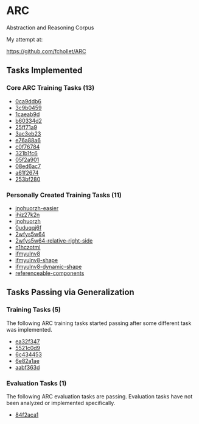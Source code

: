 # ARC
Abstraction and Reasoning Corpus

My attempt at:

https://github.com/fchollet/ARC

## Tasks Implemented

### Core ARC Training Tasks (13)

* [0ca9ddb6](TaskNotes/0ca9ddb6/notes.md)
* [3c9b0459](TaskNotes/3c9b0459/notes.md)
* [1caeab9d](TaskNotes/1caeab9d/notes.md)
* [b60334d2](TaskNotes/b60334d2/notes.md)
* [25ff71a9](TaskNotes/25ff71a9/notes.md)
* [3ac3eb23](TaskNotes/3ac3eb23/notes.md)
* [e76a88a6](TaskNotes/e76a88a6/notes.md)
* [c0f76784](TaskNotes/c0f76784/notes.md)
* [321b1fc6](TaskNotes/321b1fc6/notes.md)
* [05f2a901](TaskNotes/05f2a901/notes.md)
* [08ed6ac7](TaskNotes/08ed6ac7/notes.md)
* [a61f2674](TaskNotes/a61f2674/notes.md)
* [253bf280](TaskNotes/253bf280/notes.md)

### Personally Created Training Tasks (11)

* [jnohuorzh-easier](TaskNotes/jnohuorzh-easier/notes.md)
* [ihiz27k2n](TaskNotes/ihiz27k2n/notes.md)
* [jnohuorzh](TaskNotes/jnohuorzh/notes.md)
* [0uduqqj6f](TaskNotes/0uduqqj6f/notes.md)
* [2wfys5w64](TaskNotes/2wfys5w64/notes.md)
* [2wfys5w64-relative-right-side](TaskNotes/2wfys5w64-relative-right-side/notes.md)
* [n1hczotml](TaskNotes/n1hczotml/notes.md)
* [ifmyulnv8](TaskNotes/ifmyulnv8/notes.md)
* [ifmyulnv8-shape](TaskNotes/ifmyulnv8-shape/notes.md)
* [ifmyulnv8-dynamic-shape](TaskNotes/ifmyulnv8-dynamic-shape/notes.md)
* [referenceable-components](TaskNotes/referenceable-components/notes.md)

## Tasks Passing via Generalization

### Training Tasks (5)

The following ARC training tasks started passing after some different task was implemented.

* [ea32f347](TaskNotes/ea32f347/notes.md)
* [5521c0d9](TaskNotes/5521c0d9/notes.md)
* [6c434453](TaskNotes/6c434453/notes.md)
* [6e82a1ae](TaskNotes/6e82a1ae/notes.md)
* [aabf363d](TaskNotes/aabf363d/notes.md)

### Evaluation Tasks (1)

The following ARC evaluation tasks are passing. Evaluation tasks have not been analyzed or implemented specifically.

* [84f2aca1](TaskNotes/84f2aca1/notes.md)
